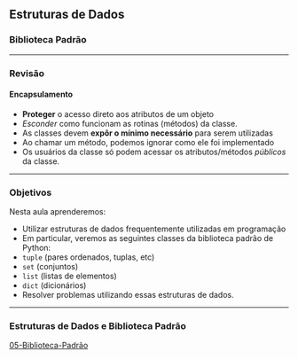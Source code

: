 ## Estruturas de Dados
### Biblioteca Padrão
---

### Revisão 

#### Encapsulamento
- __Proteger__ o acesso direto aos atributos de um objeto
- *Esconder* como funcionam as rotinas (métodos) da classe.
- As classes devem __expôr o mínimo necessário__ para serem utilizadas
- Ao chamar um método, podemos ignorar como ele foi implementado
- Os usuários da classe só podem acessar os atributos/métodos *públicos* da classe.

---

### Objetivos

Nesta aula aprenderemos:
 - Utilizar estruturas de dados frequentemente utilizadas em programação
 - Em particular, veremos as seguintes classes da biblioteca padrão de Python:
  - ```tuple``` (pares ordenados, tuplas, etc)
  - ```set``` (conjuntos)
  - ```list``` (listas de elementos)
  - ```dict``` (dicionários)  
 - Resolver problemas utilizando essas estruturas de dados. 

--- 
### Estruturas de Dados e Biblioteca Padrão
[05-Biblioteca-Padrão](05-Biblioteca-Padrão.ipynb)
